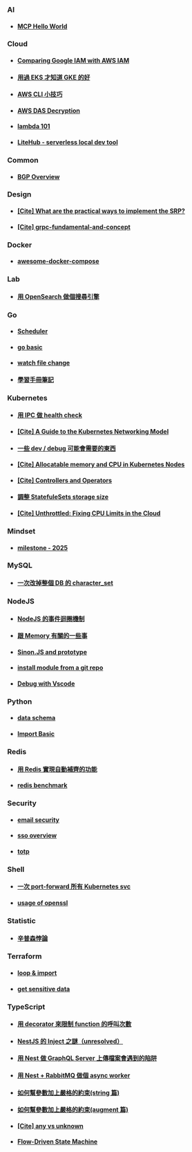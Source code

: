 ### AI

- #### [MCP Hello World](./ai/mcp/)

### Cloud

- #### [Comparing Google IAM with AWS IAM](./cloud/iam-comparison/)

- #### [用過 EKS 才知道 GKE 的好](./cloud/gke-is-better-than-eks/)

- #### [AWS CLI 小技巧](./cloud/aws-cli/)

- #### [AWS DAS Decryption](./cloud/aws-das/)

- #### [lambda 101](./cloud/lambda-101/)

- #### [LiteHub - serverless local dev tool](./cloud/sls-dev/)

### Common

- #### [BGP Overview](./common/bgp/)

### Design

- #### [[Cite] What are the practical ways to implement the SRP?](https://softwareengineering.stackexchange.com/questions/158845/what-are-the-practical-ways-to-implement-the-srp)

- #### [[Cite] grpc-fundamental-and-concept](https://medium.com/swlh/grpc-fundamental-and-concept-93414d7956df)

### Docker

- #### [awesome-docker-compose](./docker/awesom/)

### Lab

- #### [用 OpenSearch 做個搜尋引擎](./lab/search-engine)

### Go

- #### [Scheduler](./go/scheduler/)

- #### [go basic](./go/basic/)

- #### [watch file change](./go/watch-file-change)

- #### [學習手冊筆記](./go/learning-go-note/)

### Kubernetes

- #### [用 IPC 做 health check](./kubernetes/ipc-health-check/README.md)

- #### [[Cite] A Guide to the Kubernetes Networking Model](https://sookocheff.com/post/kubernetes/understanding-kubernetes-networking-model/#kubernetes-basic)

- #### [一些 dev / debug 可能會需要的東西](./kubernetes//dev-debug-util/README.md)

- #### [[Cite] Allocatable memory and CPU in Kubernetes Nodes](https://learnk8s.io/allocatable-resources)

- #### [[Cite] Controllers and Operators](https://octetz.com/docs/2019/2019-10-13-controllers-and-operators/)

- #### [調整 StatefuleSets storage size](./kubernetes//resize-pvc/README.md)

- #### [[Cite] Unthrottled: Fixing CPU Limits in the Cloud](https://engineering.indeedblog.com/blog/2019/12/unthrottled-fixing-cpu-limits-in-the-cloud/?fbclid=IwAR0zZwLllKKXpqbdWCNIFTdiSHN5pry89zSn0flSyIkY2udqbMEC7YtG4mo)

### Mindset

- #### [milestone - 2025](./mindset/milestone-2025/)

### MySQL

- #### [一次改掉整個 DB 的 character_set](./mysql/update-character-set/README.md)

### NodeJS

- #### [NodeJS 的事件迴圈機制](./nodejs/event-loop/README.md)

- #### [跟 Memory 有關的一些事](./nodejs/memory/README.md)

- #### [Sinon.JS and prototype](./nodejs/sinon-prototype/README.md)

- #### [install module from a git repo](./nodejs/module/)

- #### [Debug with Vscode](./nodejs/debug/)

### Python

- #### [data schema](./python/data-schema)

- #### [Import Basic](./python/import-basic)

### Redis

- #### [用 Redis 實現自動補齊的功能](./redis/auto-complete/)

- #### [redis benchmark](./redis/benchmark/)

### Security

- #### [email security](./security/spf-vs-dkim)

- #### [sso overview](./security/sso-overview/)

- #### [totp](./security/totp/)

### Shell

- #### [一次 port-forward 所有 Kubernetes svc](./shell/kubectl-port-forward/README.md)

- #### [usage of openssl](./shell//openssl/README.md)

### Statistic

- #### [辛普森悖論](./statistic/simpson-paradox/README.md)

### Terraform

- #### [loop & import](./terraform/loop-and-import/)

- #### [get sensitive data](./terraform/sensitive)

### TypeScript

- #### [用 decorator 來限制 function 的呼叫次數](./typescript/decorator-once/README.md)

- #### [NestJS 的 Inject 之謎（unresolved）](./typescript/injection-of-nest/README.md)

- #### [用 Nest 做 GraphQL Server 上傳檔案會遇到的陷阱 ](./typescript/nest-gql-upload/README.md)

- #### [用 Nest + RabbitMQ 做個 async worker](./typescript/nest-worker)

- #### [如何幫參數加上嚴格的約束(string 篇)](./typescript/parameter-constraint/README.md)

- #### [如何幫參數加上嚴格的約束(augment 篇)](./typescript/type-augment/README.md)

- #### [[Cite] any vs unknown](https://ithelp.ithome.com.tw/articles/10223315)

- #### [Flow-Driven State Machine](./typescript/state-machine/)
